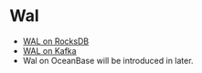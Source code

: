 # Wal

- [WAL on RocksDB](wal_on_rocksdb.md)
- [WAL on Kafka](wal_on_kafka.md)
- Wal on OceanBase will be introduced in later.
